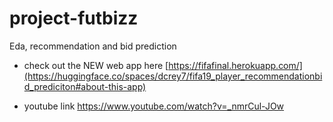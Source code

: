 # project-futbizz
Eda, recommendation and bid prediction

- check out the NEW web app here
[https://fifafinal.herokuapp.com/](https://huggingface.co/spaces/dcrey7/fifa19_player_recommendationbid_prediciton#about-this-app)

- youtube link 
https://www.youtube.com/watch?v=_nmrCul-JOw
